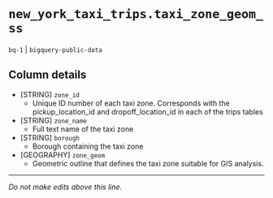 # `new_york_taxi_trips.taxi_zone_geom_ss`
`bq-1` | `bigquery-public-data`

## Column details
* [STRING]    `zone_id`
  - Unique ID number of each taxi zone. Corresponds with the pickup_location_id and dropoff_location_id in each of the trips tables
* [STRING]    `zone_name`
  - Full text name of the taxi zone
* [STRING]    `borough`
  - Borough containing the taxi zone
* [GEOGRAPHY] `zone_geom`
  - Geometric outline that defines the taxi zone suitable for GIS analysis.

-------------------------------------------------------------------------------
*Do not make edits above this line.*
